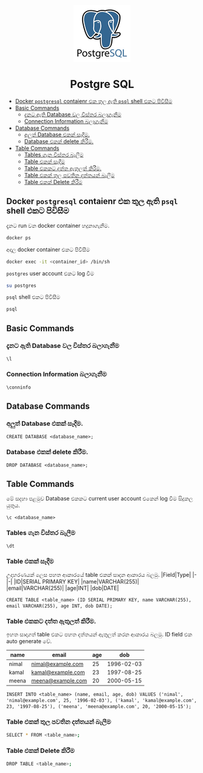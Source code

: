 <p align="center">
    <img src="../images/postgresql-150x150.png"/>
</p>
<h1 align="center">Postgre SQL</h1>

- [Docker `postgresql` contaienr එක තුල ඇති `psql` shell එකට පිවිසීම](#docker-postgresql-contaienr-එක-තුල-ඇති-psql-shell-එකට-පිවිසීම)
- [Basic Commands](#basic-commands)
  - [දැනට ඇති Database වල විස්තර බලාගැනීම](#දැනට-ඇති-database-වල-විස්තර-බලාගැනීම)
  - [Connection Information බලාගැනීම](#connection-information-බලාගැනීම)
- [Database Commands](#database-commands)
  - [අලුත් Database එකක් සෑදීම.](#අලුත්-database-එකක්-සෑදීම)
  - [Database එකක් delete කිරීම.](#database-එකක්-delete-කිරීම)
- [Table Commands](#table-commands)
  - [Tables ගැන විස්තර බැලීම](#tables-ගැන-විස්තර-බැලීම)
  - [Table එකක් සෑදීම](#table-එකක්-සෑදීම)
  - [Table එකකට දත්ත ඇතුලත් කිරීම.](#table-එකකට-දත්ත-ඇතුලත්-කිරීම)
  - [Table එකක් තුල පවතින දත්තයන් බැලීම](#table-එකක්-තුල-පවතින-දත්තයන්-බැලීම)
  - [Table එකක් Delete කිරීම](#table-එකක්-delete-කිරීම)



## Docker `postgresql` contaienr එක තුල ඇති `psql` shell එකට පිවිසීම

දැනට run වන docker container හදුනාගැනීම.
```bash
docker ps
```

අදාල docker container එකට පිවිසීම
```bash
docker exec -it <container_id> /bin/sh
```

`postgres` user account එකට log වීම
```bash
su postgres
```

`psql` shell එකට පිවිසීම
```bash
psql
```

## Basic Commands

### දැනට ඇති Database වල විස්තර බලාගැනීම 
```psql
\l
```

### Connection Information බලාගැනීම
```psql
\conninfo
```

## Database Commands
### අලුත් Database එකක් සෑදීම.
```psql
CREATE DATABASE <database_name>;
```

### Database එකක් delete කිරීම.
```psql
DROP DATABASE <database_name>;
```

## Table Commands

මේ සදහා පළමුව Database එකකට current user account එකෙන් log වීම සිදුකල යුතුය.
```psql
\c <database_name>
```

### Tables ගැන විස්තර බැලීම
```psql
\dt
```

### Table එකක් සෑදීම
උදාහරණයක් ලෙස පහත ආකාරයේ table එකක් සාදන ආකාරය බලමු.
|Field|Type|
|-|-|
|ID|SERIAL PRIMARY KEY|
|name|VARCHAR(255)|
|email|VARCHAR(255)|
|age|INT|
|dob|DATE|

```paql
CREATE TABLE <table_name> (ID SERIAL PRIMARY KEY, name VARCHAR(255), email VARCHAR(255), age INT, dob DATE);
```

### Table එකකට දත්ත ඇතුලත් කිරීම.

ඉහත සාදාගත් table එකට පහත දත්තයන් ඇතුලත් කරන ආකාරය බලමු. ID field එක auto generate වේ.

|name|email|age|dob|
|-|-|-|-|
|nimal|nimal@example.com|25|1996-02-03|
|kamal|kamal@example.com|23|1997-08-25|
|meena|meena@example.com|20|2000-05-15|

```psql
INSERT INTO <table_name> (name, email, age, dob) VALUES ('nimal', 'nimal@example.com', 25, '1996-02-03'), ('kamal', 'kamal@example.com', 23, '1997-08-25'), ('meena', 'meena@example.com', 20, '2000-05-15');
```

### Table එකක් තුල පවතින දත්තයන් බැලීම
```bash
SELECT * FROM <table_name>;
```

### Table එකක් Delete කිරීම
```bash
DROP TABLE <table_name>;
```